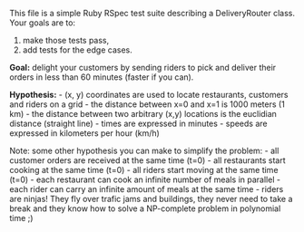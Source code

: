   This file is a simple Ruby RSpec test suite describing a DeliveryRouter class.
  Your goals are to:
  1) make those tests pass,
  2) add tests for the edge cases.
  
  **Goal:** delight your customers by sending riders to pick and deliver their orders
  in less than 60 minutes (faster if you can).

  __Hypothesis:__
    - (x, y) coordinates are used to locate restaurants, customers and riders on a grid
    - the distance between x=0 and x=1 is 1000 meters (1 km)
    - the distance between two arbitrary (x,y) locations is the euclidian distance (straight line)
    - times are expressed in minutes
    - speeds are expressed in kilometers per hour (km/h)

  Note: some other hypothesis you can make to simplify the problem:
    - all customer orders are received at the same time (t=0)
    - all restaurants start cooking at the same time (t=0)
    - all riders start moving at the same time (t=0)
    - each restaurant can cook an infinite number of meals in parallel
    - each rider can carry an infinite amount of meals at the same time
    - riders are ninjas! They fly over trafic jams and buildings, they never need to take
      a break and they know how to solve a NP-complete problem in polynomial time ;)